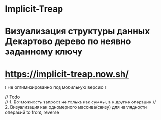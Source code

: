 # Implicit-Treap
# Визуализация структуры данных Декартово дерево по неявно заданному ключу
# https://implicit-treap.now.sh/
! Не оптимизированно под мобильную версию !

// Todo                                                                                                                                    
// 1. Возможность запроса не толька как суммы, а и другие операции
// 2. Визуализация как одномерного массива(снизу) для наглядности операций to front, reverse

